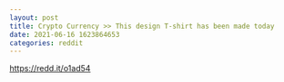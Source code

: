 ```yaml
--- 
layout: post 
title: Crypto Currency >> This design T-shirt has been made today 
date: 2021-06-16 1623864653 
categories: reddit 
--- 
```

https://redd.it/o1ad54